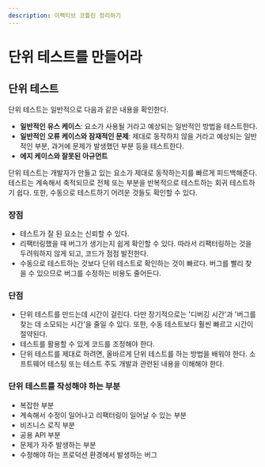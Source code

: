 ```yaml
---
description: 이펙티브 코틀린 정리하기
---
```


# 단위 테스트를 만들어라

## 단위 테스트

단위 테스트는 일반적으로 다음과 같은 내용을 확인한다.

- **일반적인 유스 케이스**: 요소가 사용될 거라고 예상되는 일반적인 방법을 테스트한다.
- **일반적인 오류 케이스와 잠재적인 문제**: 제대로 동작하지 않을 거라고 예상되는 일반적인 부분, 과거에 문제가 발생했던 부분 등을 테스트한다.
- **에지 케이스와 잘못된 아규먼트**

단위 테스트는 개발자가 만들고 있는 요소가 제대로 동작하는지를 빠르게 피드백해준다. 테스트는 계속해서 축적되므로 전체 또는 부분을 반복적으로 테스트하는 회귀 테스트하기 쉽다. 또한, 수동으로 테스트하기 어려운 것들도 확인할 수 있다.

### 장점

- 테스트가 잘 된 요소는 신뢰할 수 있다.
- 리팩터링했을 때 버그가 생기는지 쉽게 확인할 수 있다. 따라서 리팩터링하는 것을 두려워하지 않게 되고, 코드가 점점 발전한다.
- 수동으로 테스트하는 것보다 단위 테스트로 확인하는 것이 빠르다. 버그를 빨리 찾을 수 있으므로 버그를 수정하는 비용도 줄어든다.

### 단점

- 단위 테스트를 만드는데 시간이 걸린다. 다만 장기적으로는 '디버깅 시간'과 '버그를 찾는 데 소모되는 시간'을 줄일 수 있다. 또한, 수동 테스트보다 훨씬 빠르고 시간이 절약된다.
- 테스트를 활용할 수 있게 코드를 조정해야 한다.
- 단위 테스트를 제대로 하려면, 올바르게 단위 테스트를 하는 방법을 배워야 한다. 소프트웨어 테스팅 또는 테스트 주도 개발과 관련된 내용을 이해해야 한다.

### 단위 테스트를 작성해야 하는 부분

- 복잡한 부분
- 계속해서 수정이 일어나고 리팩터링이 일어날 수 있는 부분
- 비즈니스 로직 부분
- 공용 API 부분
- 문제가 자주 발생하는 부분
- 수정해야 하는 프로덕션 환경에서 발생하는 버그
